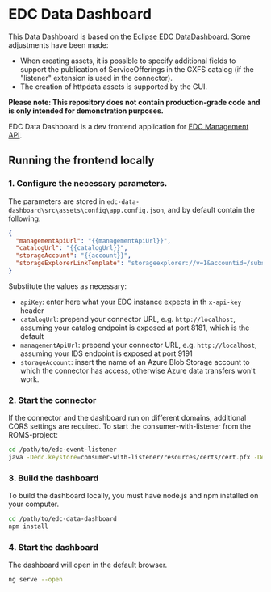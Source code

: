 # EDC Data Dashboard

This Data Dashboard is based on the [Eclipse EDC DataDashboard](https://github.com/eclipse-edc/DataDashboard/tree/main).
Some adjustments have been made: 
- When creating assets, it is possible to specify additional fields to support the publication of ServiceOfferings in the GXFS catalog (if the "listener" extension is used in the connector).
- The creation of httpdata assets is supported by the GUI.

**Please note: This repository does not contain production-grade code and is only intended for demonstration purposes.**

EDC Data Dashboard is a dev frontend application for [EDC Management API](https://github.com/eclipse-edc/Connector).

## Running the frontend locally

### 1. Configure the necessary parameters.
The parameters are stored in  `edc-data-dashboard\src\assets\config\app.config.json`, and by default contain the following:

```json
{
  "managementApiUrl": "{{managementApiUrl}}",
  "catalogUrl": "{{catalogUrl}}",
  "storageAccount": "{{account}}",
  "storageExplorerLinkTemplate": "storageexplorer://v=1&accountid=/subscriptions/{{subscriptionId}}/resourceGroups/{{resourceGroup}}/providers/Microsoft.Storage/storageAccounts/{{account}}&subscriptionid={{subscriptionId}}&resourcetype=Azure.BlobContainer&resourcename={{container}}",
}
```
Substitute the values as necessary:
- `apiKey`: enter here what your EDC instance expects in th `x-api-key` header
- `catalogUrl`: prepend your connector URL, e.g. `http://localhost`, assuming your catalog endpoint is exposed at port 8181, which is the default
- `managementApiUrl`:  prepend your connector URL, e.g. `http://localhost`, assuming your IDS endpoint is exposed at port 9191
- `storageAccount`: insert the name of an Azure Blob Storage account to which the connector has access, otherwise Azure data transfers won't work.

### 2. Start the connector
If the connector and the dashboard run on different domains, additional CORS settings are required.
To start the consumer-with-listener from the ROMS-project:
```bash
cd /path/to/edc-event-listener
java -Dedc.keystore=consumer-with-listener/resources/certs/cert.pfx -Dedc.keystore.password=123456 -Dedc.vault=consumer-with-listener/resources/configuration/connector-vault.properties -Dedc.fs.config=consumer-with-listener/resources/configuration/connector-configuration.properties -Dedc.web.rest.cors.enabled="true" -Dedc.web.rest.cors.headers="origin,content-type,accept,authorization,x-api-key" -jar consumer-with-listener/build/libs/connector.jar
```
### 3. Build the dashboard
To build the dashboard locally, you must have node.js and npm installed on your computer.
```bash
cd /path/to/edc-data-dashboard
npm install
```
### 4. Start the dashboard
The dashboard will open in the default browser.
```bash
ng serve --open
```